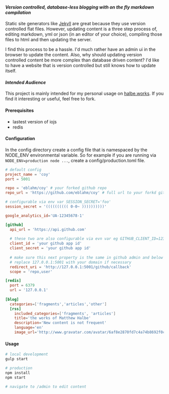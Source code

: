 #### _Version controlled, database-less blogging with on the fly markdown compilation_

Static site generators like [Jekyll](https://github.com/jekyll/jekyll) are great because they use version controlled flat files.  However, updating content is a three step process of, editing markdown, yml or json (in an editor of your choice), compiling those files to html and then updating the server.  

I find this process to be a hassle.  I'd much rather have an admin ui in the browser to update the content. Also, why should updating version controlled content be more complex than database driven content? I'd like to have a website that is version controlled but still knows how to update itself.

#### _Intended Audience_
This project is mainly intended for my personal usage on [halbe.works](https://halbe.works).  If you find it interesting or useful, feel free to fork.

#### Prerequisites
- lastest version of iojs
- redis

#### Configuration
In the config directory create a config file that is namespaced by the NODE_ENV environmental variable.  So for example if you are running via `NODE_ENV=production node ...`, create a config/production.toml file.
```toml
# default config
project_name = 'coy'
port = 5001

repo = 'eblahm/coy' # your forked github repo
repo_url = 'https://github.com/eblahm/coy' # full url to your forkd github repo

# configurable via env var SESSION_SECRET='foo'
session_secret = '(((((((((( 0-0~ ))))))))))'

google_analytics_id='UA-12345678-1'

[github]
  api_url = 'https://api.github.com'
  
  # these two are also configurable via evn var eg GITHUB_CLIENT_ID=123
  client_id = 'your github app id'
  client_secret = 'your github app id'
  
  # make sure this next property is the same in github admin and below
  # replace 127.0.0.1:5001 with your domain if necessary
  redirect_uri = 'http://127.0.0.1:5001/github/callback'
  scope = 'repo,user'

[redis]
  port = 6379
  url = '127.0.0.1'
  
[blog]
  categories=['fragments','articles','other']
  [rss]
    included_categories=['fragments', 'articles']
    title='the works of Matthew Halbe'
    description='New content is not frequent'
    language='en'
    image_url='http://www.gravatar.com/avatar/6af8e2870fd7c4a74b8692f0c997522e'

```

#### Usage
```bash
# local development
gulp start

# production 
npm install
npm start

# navigate to /admin to edit content
```
